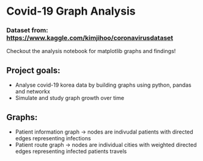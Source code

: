# Covid-19 Graph Analysis

### Dataset from: https://www.kaggle.com/kimjihoo/coronavirusdataset

Checkout the analysis notebook for matplotlib graphs and findings!

## Project goals: 
- Analyse covid-19 korea data by building graphs using python, pandas and networkx
- Simulate and study graph growth over time

## Graphs:
- Patient information graph -> nodes are indivudal patients with directed edges representing infections
- Patient route graph -> nodes are individual cities with weighted directed edges representing infected patients travels
